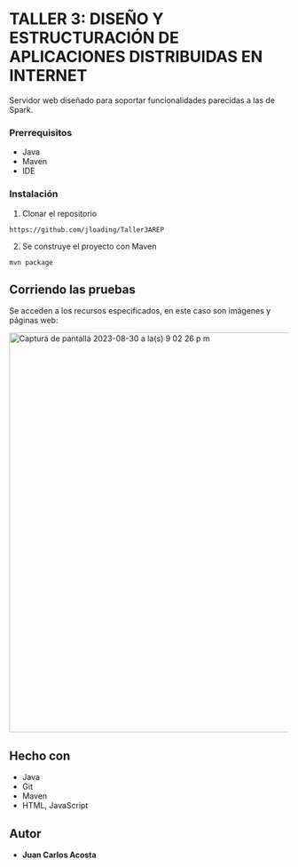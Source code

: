 # TALLER 3: DISEÑO Y ESTRUCTURACIÓN DE APLICACIONES DISTRIBUIDAS EN INTERNET

Servidor web diseñado para soportar funcionalidades parecidas a las de Spark.

### Prerrequisitos

- Java
- Maven
- IDE

### Instalación

1. Clonar el repositorio

```
https://github.com/jloading/Taller3AREP
```

2. Se construye el proyecto con Maven

```
mvn package
```

## Corriendo las pruebas

Se acceden a los recursos especificados, en este caso son imágenes y páginas web:

<img width="720" alt="Captura de pantalla 2023-08-30 a la(s) 9 02 26 p m" src="https://github.com/jloading/Taller2AREP/assets/65261708/436295ba-f81d-4e6a-a470-f6da65ac0840">


## Hecho con

* Java
* Git
* Maven
* HTML, JavaScript

## Autor

* **Juan Carlos Acosta**

